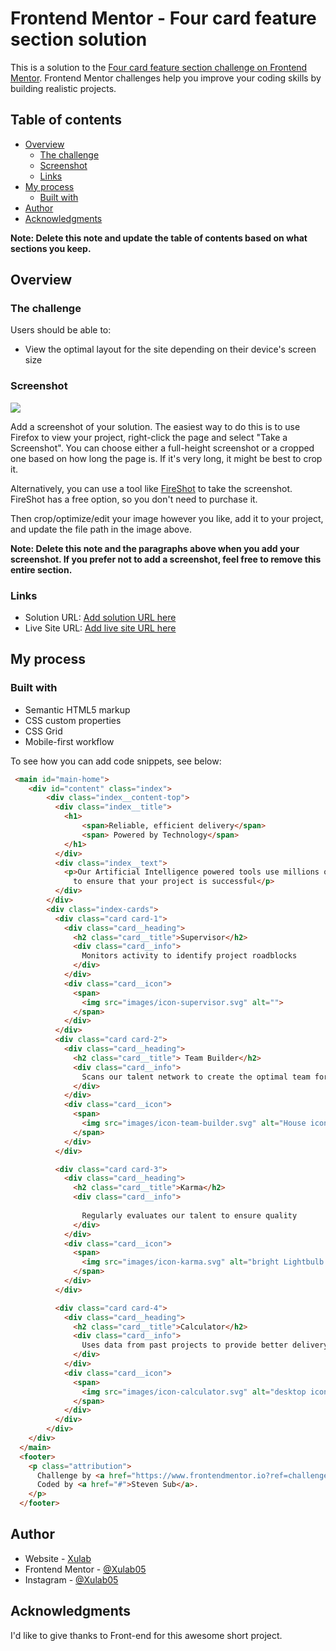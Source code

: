 # Frontend Mentor - Four card feature section solution

This is a solution to the [Four card feature section challenge on Frontend Mentor](https://www.frontendmentor.io/challenges/four-card-feature-section-weK1eFYK). Frontend Mentor challenges help you improve your coding skills by building realistic projects. 

## Table of contents

- [Overview](#overview)
  - [The challenge](#the-challenge)
  - [Screenshot](#screenshot)
  - [Links](#links)
- [My process](#my-process)
  - [Built with](#built-with)
- [Author](#author)
- [Acknowledgments](#acknowledgments)

**Note: Delete this note and update the table of contents based on what sections you keep.**

## Overview

### The challenge

Users should be able to:

- View the optimal layout for the site depending on their device's screen size

### Screenshot

![](./screenshot.jpg)

Add a screenshot of your solution. The easiest way to do this is to use Firefox to view your project, right-click the page and select "Take a Screenshot". You can choose either a full-height screenshot or a cropped one based on how long the page is. If it's very long, it might be best to crop it.

Alternatively, you can use a tool like [FireShot](https://getfireshot.com/) to take the screenshot. FireShot has a free option, so you don't need to purchase it. 

Then crop/optimize/edit your image however you like, add it to your project, and update the file path in the image above.

**Note: Delete this note and the paragraphs above when you add your screenshot. If you prefer not to add a screenshot, feel free to remove this entire section.**

### Links

- Solution URL: [Add solution URL here](https://your-solution-url.com)
- Live Site URL: [Add live site URL here](https://your-live-site-url.com)

## My process

### Built with

- Semantic HTML5 markup
- CSS custom properties
- CSS Grid
- Mobile-first workflow

To see how you can add code snippets, see below:

```html
 <main id="main-home">
    <div id="content" class="index">
        <div class="index__content-top">
          <div class="index__title">
            <h1> 
                <span>Reliable, efficient delivery</span>
                <span> Powered by Technology</span>
            </h1>
          </div>
          <div class="index__text">
            <p>Our Artificial Intelligence powered tools use millions of project data points 
              to ensure that your project is successful</p>
          </div>
        </div>
        <div class="index-cards">
          <div class="card card-1">
            <div class="card__heading">
              <h2 class="card__title">Supervisor</h2>
              <div class="card__info">
                Monitors activity to identify project roadblocks
              </div>
            </div>
            <div class="card__icon">
              <span>
                <img src="images/icon-supervisor.svg" alt="">
              </span>
            </div>
          </div>
          <div class="card card-2">
            <div class="card__heading">
              <h2 class="card__title"> Team Builder</h2>
              <div class="card__info">
                Scans our talent network to create the optimal team for your project
              </div>
            </div>
            <div class="card__icon">
              <span>
                <img src="images/icon-team-builder.svg" alt="House icon">
              </span>
            </div>
          </div>

          <div class="card card-3">
            <div class="card__heading">
              <h2 class="card__title">Karma</h2>
              <div class="card__info">
               
                Regularly evaluates our talent to ensure quality
              </div>
            </div>
            <div class="card__icon">
              <span>
                <img src="images/icon-karma.svg" alt="bright Lightbulb icon">
              </span>
            </div>
          </div>

          <div class="card card-4">
            <div class="card__heading">
              <h2 class="card__title">Calculator</h2>
              <div class="card__info">
                Uses data from past projects to provide better delivery estimates
              </div>
            </div>
            <div class="card__icon">
              <span>
                <img src="images/icon-calculator.svg" alt="desktop icon">
              </span>
            </div>
          </div>
        </div>
    </div>
  </main>
  <footer>
    <p class="attribution">
      Challenge by <a href="https://www.frontendmentor.io?ref=challenge" target="_blank">Frontend Mentor</a>. 
      Coded by <a href="#">Steven Sub</a>.
    </p>
  </footer>

```


## Author

- Website - [Xulab](https://substeven.netlify.app/)
- Frontend Mentor - [@Xulab05](https://www.frontendmentor.io/profile/Xulab5)
- Instagram - [@Xulab05](https://www.instagram.com/xulab05/)

## Acknowledgments
I'd like to give thanks to Front-end for this awesome short project.
